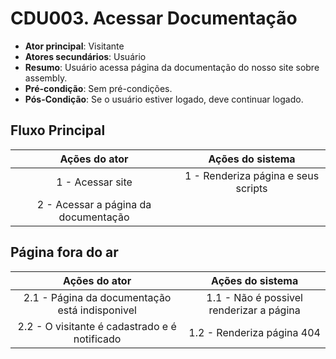 # CDU003. Acessar Documentação

- **Ator principal**: Visitante
- **Atores secundários**: Usuário 
- **Resumo**: Usuário acessa página da documentação do nosso site sobre assembly.
- **Pré-condição**: Sem pré-condições.
- **Pós-Condição**: Se o usuário estiver logado, deve continuar logado.

## Fluxo Principal
| Ações do ator | Ações do sistema |
| :-----------------: | :-----------------: | 
| 1 - Acessar site | 1 - Renderiza página e seus scripts |  
| 2 - Acessar a página da documentação | | 

## Página fora do ar
| Ações do ator | Ações do sistema |
| :-----------------: |:-----------------: | 
| 2.1 - Página da documentação está indisponivel | 1.1 - Não é possivel renderizar a página |  
| 2.2 - O visitante é cadastrado e é notificado | 1.2 - Renderiza página 404 |

